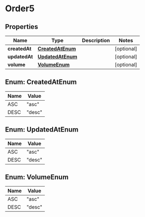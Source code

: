 

# Order5

## Properties

Name | Type | Description | Notes
------------ | ------------- | ------------- | -------------
**createdAt** | [**CreatedAtEnum**](#CreatedAtEnum) |  |  [optional]
**updatedAt** | [**UpdatedAtEnum**](#UpdatedAtEnum) |  |  [optional]
**volume** | [**VolumeEnum**](#VolumeEnum) |  |  [optional]



## Enum: CreatedAtEnum

Name | Value
---- | -----
ASC | &quot;asc&quot;
DESC | &quot;desc&quot;



## Enum: UpdatedAtEnum

Name | Value
---- | -----
ASC | &quot;asc&quot;
DESC | &quot;desc&quot;



## Enum: VolumeEnum

Name | Value
---- | -----
ASC | &quot;asc&quot;
DESC | &quot;desc&quot;



